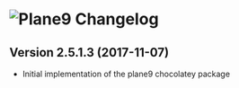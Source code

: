 # ![Plane9 Changelog](https://img.shields.io/badge/Plane9-Package%20Changelog-blue.svg?style=for-the-badge)

## Version 2.5.1.3 (2017-11-07)
- Initial implementation of the plane9 chocolatey package
